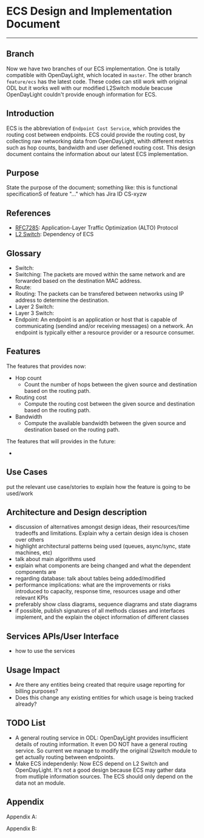 # ECS Design and Implementation Document
----

## Branch

Now we have two branches of our ECS implementation. One is totally compatible with OpenDayLight, which located in `master`. The other branch `feature/ecs` has the latest code. These codes can still work with original ODL but it works well with our modified L2Switch module beacuse OpenDayLight couldn't provide enough information for ECS.



## Introduction

ECS is the abbreviation of `Endpoint Cost Service`, which provides the routing cost between endpoints. ECS could provide the routing cost, by collecting raw networking data from OpenDayLight, whith different metrics such as hop counts, bandwidth and user defiened routing cost. This design document contains the information about our latest ECS implementation. 

## Purpose

State the purpose of the document; something like: this is functional specificationS of feature "..." which has Jira ID CS-xyzw

## References

* [RFC7285](https://tools.ietf.org/html/rfc7285): Application-Layer Traffic Optimization (ALTO) Protocol
* [L2 Switch](https://wiki.opendaylight.org/view/L2_Switch:Main): Dependency of ECS 

## Glossary

* Switch: 
* Switching: The packets are moved within the same network and are forwarded based on the destination MAC address.
* Route: 
* Routing: The packets can be transfered between networks using IP address to determine the destination.
* Layer 2 Switch: 
* Layer 3 Switch: 
* Endpoint: An endpoint is an application or host that is capable of communicating (sendind and/or receiving messages) on a network. An endpoint is typically either a resource provider or a resource consumer.

## Features
The features that provides now:

* Hop count 
	* Count the number of hops between the given source and destination based on the routing path.
* Routing cost
	* Compute the routing cost between the given source and destination based on the routing path.
* Bandwidth
	* Compute the available bandwidth between the given source and destination based on the routing path.
	
The features that will provides in the future:

* 


## Use Cases

put the relevant use case/stories to explain how the feature is going to be used/work

## Architecture and Design description

* discussion of alternatives amongst design ideas, their resources/time tradeoffs and limitations. Explain why a certain design idea is chosen over others
* highlight architectural patterns being used (queues, async/sync, state machines, etc)
* talk about main algorithms used
* explain what components are being changed and what the dependent components are
* regarding database: talk about tables being added/modified
* performance implications: what are the improvements or risks introduced to capacity, response time, resources usage and other relevant KPIs
* preferably show class diagrams, sequence diagrams and state diagrams
* if possible, publish signatures of all methods classes and interfaces implement, and the explain the object information of different classes

## Services APIs/User Interface

* how to use the services

## Usage Impact

* Are there any entities being created that require usage reporting for billing purposes? 
* Does this change any existing entities for which usage is being tracked already?

## TODO List

* A general routing service in ODL: OpenDayLight provides insufficient details of routing information. It even DO NOT have a general routing service. So current we manage to modify the original l2switch module to get actually routing between endpoints.
* Make ECS independenly: Now ECS depend on L2 Switch and OpenDayLight. It's not a good design because ECS may gather data from mutliple information sources. The ECS should only depend on the data not an module.

## Appendix

Appendix A:

Appendix B:

